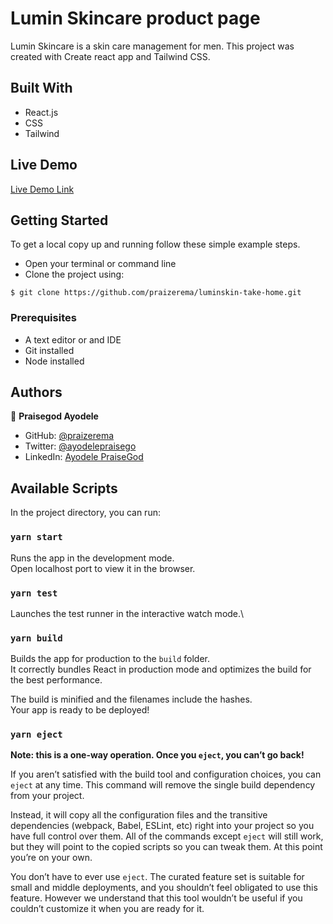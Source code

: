 # Lumin Skincare product page

Lumin Skincare is a skin care management for men. This project was created with Create react app and Tailwind CSS.

## Built With

- React.js
- CSS
- Tailwind

## Live Demo

[Live Demo Link](https://heuristic-darwin-5c1a76.netlify.app/)

## Getting Started

To get a local copy up and running follow these simple example steps.

- Open your terminal or command line
- Clone the project using:

```
$ git clone https://github.com/praizerema/luminskin-take-home.git
```

### Prerequisites

- A text editor or and IDE
- Git installed
- Node installed

## Authors

👤 **Praisegod Ayodele**

- GitHub: [@praizerema](https://github.com/praizerema)
- Twitter: [@ayodelepraisego](https://twitter.com/ayodelepraisego)
- LinkedIn: [Ayodele PraiseGod](https://www.linkedin.com/in/praizerema)

## Available Scripts

In the project directory, you can run:

### `yarn start`


Runs the app in the development mode.\
Open localhost port to view it in the browser.

### `yarn test`

Launches the test runner in the interactive watch mode.\

### `yarn build`

Builds the app for production to the `build` folder.\
It correctly bundles React in production mode and optimizes the build for the best performance.

The build is minified and the filenames include the hashes.\
Your app is ready to be deployed!

### `yarn eject`

**Note: this is a one-way operation. Once you `eject`, you can’t go back!**

If you aren’t satisfied with the build tool and configuration choices, you can `eject` at any time. This command will remove the single build dependency from your project.

Instead, it will copy all the configuration files and the transitive dependencies (webpack, Babel, ESLint, etc) right into your project so you have full control over them. All of the commands except `eject` will still work, but they will point to the copied scripts so you can tweak them. At this point you’re on your own.

You don’t have to ever use `eject`. The curated feature set is suitable for small and middle deployments, and you shouldn’t feel obligated to use this feature. However we understand that this tool wouldn’t be useful if you couldn’t customize it when you are ready for it.

